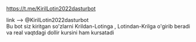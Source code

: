 https://t.me/KirilLotin2022dasturbot

link -->  @KirilLotin2022dasturbot   
Bu bot siz kiritgan so'zlarni Krildan-Lotinga , Lotindan-Krilga o'girib beradi 
va real vaqtdagi dollir kursini ham kursatadi
